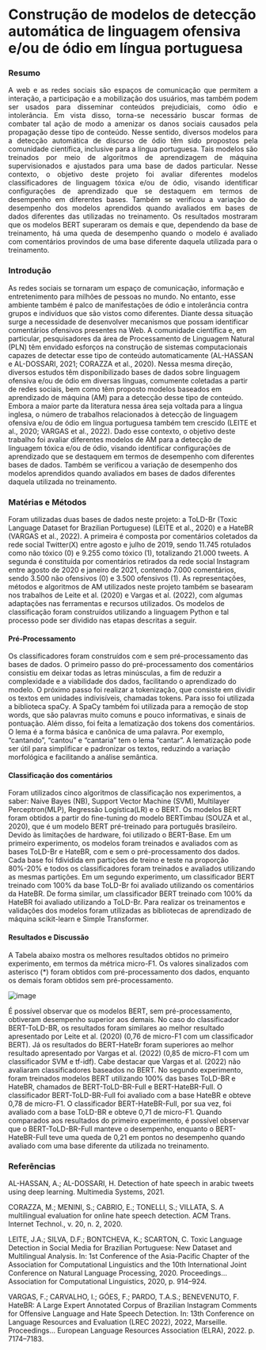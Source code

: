   <h1>Construção de modelos de detecção automática de linguagem ofensiva e/ou de ódio em língua portuguesa</h1>

<h3>Resumo</h3>

<p style="text-align: justify"> A web e as redes sociais são espaços de comunicação que permitem a interação, a participação e a mobilização dos usuários, mas também podem ser usados para disseminar conteúdos prejudiciais, como ódio e intolerância. Em vista disso, torna-se necessário buscar formas de combater tal ação de modo a amenizar os danos sociais causados pela propagação desse tipo de conteúdo. Nesse sentido, diversos modelos para a detecção automática de discurso de ódio têm sido propostos pela comunidade científica, inclusive para a língua portuguesa. Tais modelos são treinados por meio de algoritmos de aprendizagem de máquina supervisionados e ajustados para uma base de dados particular. Nesse contexto, o objetivo deste projeto foi avaliar diferentes modelos classificadores de linguagem tóxica e/ou de ódio, visando identificar configurações de aprendizado que se destaquem em termos de desempenho em diferentes bases. Também se verificou a variação de desempenho dos modelos aprendidos quando avaliados em bases de dados diferentes das utilizadas no treinamento. Os resultados mostraram que os modelos BERT superaram os demais e que, dependendo da base de treinamento, há uma queda de desempenho quando o modelo é avaliado com comentários provindos de uma base diferente daquela utilizada para o treinamento. </p>

<h3>Introdução</h3>

<p>
As redes sociais se tornaram um espaço de comunicação, informação e entretenimento para milhões de pessoas no mundo. No entanto, esse ambiente também é palco de manifestações de ódio e intolerância contra grupos e indivíduos que são vistos como diferentes. Diante dessa situação surge a necessidade de desenvolver mecanismos que possam identificar comentários ofensivos presentes na Web. A comunidade científica e, em particular, pesquisadores da área de Processamento de Linguagem Natural (PLN) têm envidado esforços na construção de sistemas computacionais capazes de detectar esse tipo de conteúdo automaticamente (AL-HASSAN e AL-DOSSARI, 2021; CORAZZA et al., 2020). Nessa mesma direção, diversos estudos têm disponibilizado bases de dados sobre linguagem ofensiva e/ou de ódio em diversas línguas, comumente coletadas a partir de redes sociais, bem como têm proposto modelos baseados em aprendizado de máquina (AM) para a detecção desse tipo de conteúdo. Embora a maior parte da literatura nessa área seja voltada para a língua inglesa, o número de trabalhos relacionados à detecção de linguagem ofensiva e/ou de ódio em língua portuguesa também tem crescido (LEITE et al., 2020; VARGAS et al., 2022). Dado esse contexto, o objetivo deste trabalho foi avaliar diferentes modelos de AM para a detecção de linguagem tóxica e/ou de ódio, visando identificar configurações de aprendizado que se destaquem em termos de desempenho com diferentes bases de dados. Também se verificou a variação de desempenho dos modelos aprendidos quando avaliados em bases de dados diferentes daquela utilizada no treinamento.
</p>

<h3>Matérias e Métodos </h3>

<p>Foram utilizadas duas bases de dados neste projeto: a ToLD-Br (Toxic Language Dataset for Brazilian Portuguese) (LEITE et al., 2020) e a HateBR (VARGAS et al., 2022). A primeira é composta por comentários coletados da rede social Twitter(X) entre agosto e julho de 2019, sendo 11.745 rotulados como não tóxico (0) e 9.255 como tóxico (1), totalizando 21.000 tweets. A segunda é constituída por comentários retirados da rede social Instagram entre agosto de 2020 e janeiro de 2021, contendo 7.000 comentários, sendo 3.500 não ofensivos (0) e 3.500 ofensivos (1). 
As representações, métodos e algoritmos de AM utilizados neste projeto também se basearam nos trabalhos de Leite et al. (2020) e Vargas et al. (2022), com algumas adaptações nas ferramentas e recursos utilizados. 
Os modelos de classificação foram construídos utilizando a linguagem Python e tal processo pode ser dividido nas etapas descritas a seguir.
</p>

<h4>Pré-Processamento </h4>

<p>Os classificadores foram construídos com e sem pré-processamento das bases de dados. O primeiro passo do pré-processamento dos comentários consistiu em deixar todas as letras minúsculas, a fim de reduzir a complexidade e a viabilidade dos dados, facilitando o aprendizado do modelo. O próximo passo foi realizar a tokenização, que consiste em dividir os textos em unidades indivisíveis, chamadas tokens. Para isso foi utilizada a biblioteca spaCy. A SpaCy também foi utilizada para a remoção de stop words, que são palavras muito comuns e pouco informativas, e sinais de pontuação. Além disso, foi feita a lematização dos tokens dos comentários. O lema é a forma básica e canônica de uma palavra. Por exemplo, “cantando”, “cantou” e “cantaria” tem o lema “cantar”. A lematização pode ser útil para simplificar e padronizar os textos, reduzindo a variação morfológica e facilitando a análise semântica.</p>

<h4>Classificação dos comentários</h4>

<p>Foram utilizados cinco algoritmos de classificação nos experimentos, a saber: Naive Bayes (NB), Support Vector Machine (SVM), Multilayer Perceptron(MLP), Regressão Logística(LR) e o BERT. Os modelos BERT foram obtidos a partir do fine-tuning do modelo BERTimbau (SOUZA et al., 2020), que é um modelo BERT pré-treinado para português brasileiro. Devido às limitações de hardware, foi utilizado o BERT-Base. 
Em um primeiro experimento, os modelos foram treinados e avaliados com as bases ToLD-Br e HateBR, com e sem o pré-processamento dos dados. Cada base foi fdividida em partições de treino e teste na proporção 80%-20% e todos os classificadores foram treinados e avaliados utilizando as mesmas partições. 
Em um segundo experimento, um classificador BERT treinado com 100% da base ToLD-Br foi avaliado utilizando os comentários da HateBR. De forma similar, um classificador BERT treinado com 100% da HateBR foi avaliado utilizando a ToLD-Br. 
Para realizar os treinamentos e validações dos modelos foram utilizadas as bibliotecas de aprendizado de máquina scikit-learn e Simple Transformer. 
</p>

<h4>Resultados e Discussão</h4>

<p>A Tabela abaixo mostra os melhores resultados obtidos no primeiro experimento, em termos da métrica micro-F1. Os valores sinalizados com asterisco (*) foram obtidos com pré-processamento dos dados, enquanto os demais foram obtidos sem pré-processamento.</p>

![image](https://github.com/GGMmattos/PIC/assets/73392609/3df73bdf-5f8d-43a7-99b3-e89c30c5f170)

<p>É possível observar que os modelos BERT, sem pré-processamento, obtiveram desempenho superior aos demais. No caso do classificador BERT-ToLD-BR, os resultados foram similares ao melhor resultado apresentado por Leite et al. (2020) (0,76 de micro-F1 com um classificador BERT). Já os resultados do BERT-HateBr foram superiores ao melhor resultado apresentado por Vargas et al. (2022) (0,85 de micro-F1 com um classificador SVM e tf-idf). Cabe destacar que Vargas et al. (2022) não avaliaram classificadores baseados no BERT. 
No segundo experimento, foram treinados modelos BERT utilizando 100% das bases ToLD-BR e HateBR, chamados de BERT-ToLD-BR-Full e BERT-HateBR-Full. O classificador BERT-ToLD-BR-Full foi avaliado com a base HateBR e obteve 0,78 de micro-F1. O classificador BERT-HateBR-Full, por sua vez, foi avaliado com a base ToLD-BR e obteve 0,71 de micro-F1. Quando comparados aos resultados do primeiro experimento, é possível observar que o BERT-ToLD-BR-Full manteve o desempenho, enquanto o BERT-HateBR-Full teve uma queda de 0,21 em pontos no desempenho quando avaliado com uma base diferente da utilizada no treinamento. 
</p>

<h3>Referências</h3>
<p> 

AL-HASSAN, A.; AL-DOSSARI, H. Detection of hate speech in arabic tweets using deep learning. Multimedia Systems, 2021.

CORAZZA, M.; MENINI, S.; CABRIO, E.; TONELLI, S.; VILLATA, S. A multilingual evaluation for online hate speech detection. ACM Trans. Internet Technol., v. 20, n. 2, 2020.

LEITE, J.A.; SILVA, D.F.; BONTCHEVA, K.; SCARTON, C. Toxic Language Detection in Social Media for Brazilian Portuguese: New Dataset and Multilingual Analysis. In: 1st Conference of the Asia-Pacific Chapter of the Association for Computational Linguistics and the 10th International Joint Conference on Natural Language Processing, 2020. Proceedings… Association for Computational Linguistics, 2020, p. 914–924.

VARGAS, F.; CARVALHO, I.; GÓES, F.; PARDO, T.A.S.; BENEVENUTO, F. HateBR: A Large Expert Annotated Corpus of Brazilian Instagram Comments for Offensive Language and Hate Speech Detection. In: 13th Conference on Language Resources and Evaluation (LREC 2022), 2022, Marseille. Proceedings… European Language Resources Association (ELRA), 2022. p. 7174–7183.
</p>
